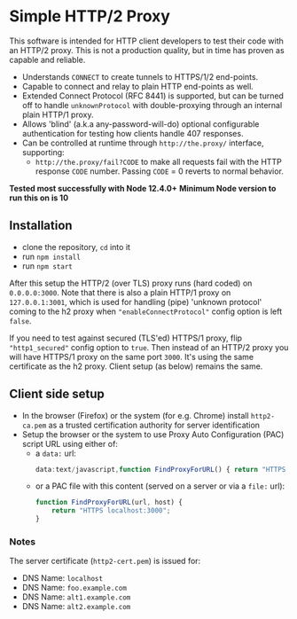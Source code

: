 # Simple HTTP/2 Proxy

This software is intended for HTTP client developers to test their code with an HTTP/2 proxy.  This is not a production quality, but in time has proven as capable and reliable.  
* Understands `CONNECT` to create tunnels to HTTPS/1/2 end-points.  
* Capable to connect and relay to plain HTTP end-points as well.
* Extended Connect Protocol (RFC 8441) is supported, but can be turned off to handle `unknownProtocol` with double-proxying through an internal plain HTTP/1 proxy.
* Allows 'blind' (a.k.a any-password-will-do) optional configurable authentication for testing how clients handle 407 responses.
* Can be controlled at runtime through `http://the.proxy/` interface, supporting:
  * `http://the.proxy/fail?CODE` to make all requests fail with the HTTP response `CODE` number.  Passing `CODE` = 0 reverts to normal behavior.

**Tested most successfully with Node 12.4.0+**
**Minimum Node version to run this on is 10**

## Installation ##
* clone the repository, `cd` into it
* run `npm install`
* run `npm start`

After this setup the HTTP/2 (over TLS) proxy runs (hard coded) on `0.0.0.0:3000`.
Note that there is also a plain HTTP/1 proxy on `127.0.0.1:3001`, which is used for handling (pipe) 'unknown protocol' coming to the h2 proxy when `"enableConnectProtocol"` config option is left `false`.  

If you need to test against secured (TLS'ed) HTTPS/1 proxy, flip `"http1_secured"` config option to `true`.  Then instead of an HTTP/2 proxy you will have HTTPS/1 proxy on the same port `3000`.  It's using the same certificate as the h2 proxy.  Client setup (as below) remains the same.

## Client side setup ##
* In the browser (Firefox) or the system (for e.g. Chrome) install `http2-ca.pem` as a trusted certification authority for server identification
* Setup the browser or the system to use Proxy Auto Configuration (PAC) script URL using either of:
  * a `data:` url:
    ```javascript
    data:text/javascript,function FindProxyForURL() { return "HTTPS localhost:3000"; }
    ```
  * or a PAC file with this content (served on a server or via a `file:` url):
    ```javascript
    function FindProxyForURL(url, host) {
        return "HTTPS localhost:3000";
    }
    ```

### Notes
The server certificate (`http2-cert.pem`) is issued for:
* DNS Name: `localhost`
* DNS Name: `foo.example.com`
* DNS Name: `alt1.example.com`
* DNS Name: `alt2.example.com`
